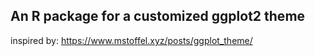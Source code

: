 ## An R package for a customized ggplot2 theme

inspired by: https://www.mstoffel.xyz/posts/ggplot_theme/

